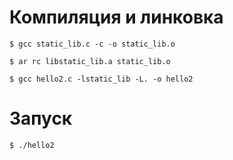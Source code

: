 # Компиляция и линковка
    $ gcc static_lib.c -c -o static_lib.o
    
    $ ar rc libstatic_lib.a static_lib.o
    
    $ gcc hello2.c -lstatic_lib -L. -o hello2
# Запуск
    $ ./hello2